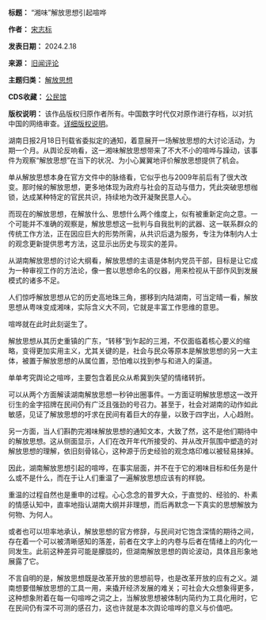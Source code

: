 

**标题：** “湘味”解放思想引起喧哗  

**作者：** [宋志标](https://chinadigitaltimes.net/space/宋志标)  

**发表日期：** 2024.2.18  

**来源：** [旧闻评论](https://web.archive.org/web/https://mp.weixin.qq.com/s/xeICiYi2wF-VNhfpcS_A0A)  

**主题归类：** [解放思想](https://chinadigitaltimes.net/space/解放思想)  

**CDS收藏：** [公民馆](https://chinadigitaltimes.net/space/%E5%85%AC%E6%B0%91%E9%A6%86)  

**版权说明：** 该作品版权归原作者所有。中国数字时代仅对原作进行存档，以对抗中国的网络审查。[详细版权说明](https://chinadigitaltimes.net/chinese/copyright)。


湖南日报2月18日刊载省委拟定的通知，着意展开一场解放思想的大讨论活动，为期一个月。从舆论反响看，这一湘味解放思想带来了不大不小的喧哗与躁动，该事件为观察“解放思想”在当下的状况、为小心翼翼地评价解放思想提供了机会。


单从解放思想本身在官方文件中的脉络看，它似乎也与2009年前后有了很大改变。那时候的解放思想，更多地体现为政府与社会的互动与借力，凭此突破思想枷锁，达成某种特定的官民共识，持续地为改开凝聚民意人心。


而现在的解放思想，在解放什么、思想什么两个维度上，似有被重新定向之意。一个可能并不准确的观察是，解放思想这一批判与自我批判的武器、这一联系群众的传统工作方法，正在因应巨大的形势所需，从共识后退为服务，专注为体制内人士的观念更新提供思考方法，这显示出历史与现实的差异。


从湖南解放思想的讨论大纲看，解放思想的主语是体制内党员干部，目标是让它成为一种审视工作的方法论，像一套以思想命名的仪器，用来检视从干部作风到发展模式的诸多不足。


人们惊呼解放思想从它的历史高地珠三角，挪移到内陆湖南，可当定晴一看，解放思想从粤味变成湘味，实际含义大不同，它就是丰富工作思维的意思。


喧哗就在此时此刻诞生了。


解放思想从其历史重镇的广东，“转移”到乍起的三湘，不仅面临着核心要义的缩略，变得更加实用主义，尤其关键的是，社会与民众等原本是解放思想的另一大主体，被置于解放思想的从属位置，恐怕难以找到参与和进入的渠道。


单单考究舆论之喧哗，主要包含着民众从希冀到失望的情绪转折。


可以从两个方面解读湖南解放思想一秒钟出圈事件。一方面证明解放思想这一改开衍生的金字招牌在民间仍有广泛且强劲的号召力。甚至于，社会对湖南的动作如此敏感，见证了解放思想的吁求在民间有着巨大的存量，以致于四字出，人心趋附。


另一方面，当人们斟酌完湘味解放思想的通知文本，大致了然，这不是他们期待中的解放思想。这从侧面显示，人们在改开年代所接受的、并从改开氛围中塑造的对解放思想的理解，依旧刻骨铭心，这种源于历史经验的观念烙印难以被轻易抹掉。


因此，湖南解放思想引起的喧哗，在事实层面，并不在于它的湘味目标和任务是什么或不是什么，而在于让人们重温了一遍解放思想应该有的样貌。


重温的过程自然也是重申的过程。心心念念的普罗大众，于直觉的、经验的、朴素的情感认知中，直率地指认湖南大纲并非理想，而后再默念一下真实的思想解放为何物、为何人。‍‍‍‍‍


或者也可以坦率地承认，解放思想的官方修辞，与民间对它饱含深情的期待之间，存在着一个可以被清晰感知的落差，前者在文字上的内卷与后者在情绪上的内化一同发生。此前这种差异可能是朦胧的，但湖南解放思想的舆论波动，具体且形象地展露了它。


不言自明的是，解放思想既是改革开放的思想前导，也是改革开放的应有之义。湖南想要借解放思想的工具一用，来撬开经济发展的难关；可社会大众想象得更多，这种想象附着在每一句喧哗之词之上，当解放思想被体制内简约为工具化用时，它在民间仍有深不可测的感召力，这也许就是本次舆论喧哗的意义与价值吧。

